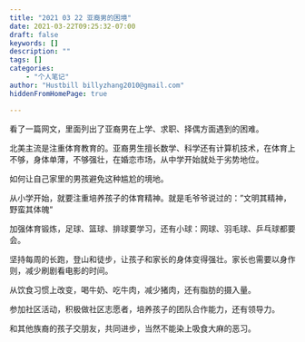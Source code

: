 ```yaml
---
title: "2021 03 22 亚裔男的困境"
date: 2021-03-22T09:25:32-07:00
draft: false
keywords: []
description: ""
tags: []
categories: 
    - "个人笔记"
author: "Hustbill billyzhang2010@gmail.com"
hiddenFromHomePage: true

---
```


看了一篇网文，里面列出了亚裔男在上学、求职、择偶方面遇到的困难。

北美主流是注重体育教育的。亚裔男生擅长数学、科学还有计算机技术，在体育上不够，身体单薄，不够强壮，在婚恋市场，从中学开始就处于劣势地位。

如何让自己家里的男孩避免这种尴尬的境地。

从小学开始，就要注重培养孩子的体育精神。就是毛爷爷说过的：”文明其精神，野蛮其体魄“

加强体育锻炼，足球、篮球、排球要学习，还有小球：网球、羽毛球、乒乓球都要会。

坚持每周的长跑，登山和徒步，让孩子和家长的身体变得强壮。家长也需要以身作则，减少刷剧看电影的时间。

从饮食习惯上改变，喝牛奶、吃牛肉，减少猪肉，还有脂肪的摄入量。

参加社区活动，积极做社区志愿者，培养孩子的团队合作能力，还有领导力。

和其他族裔的孩子交朋友，共同进步，当然不能染上吸食大麻的恶习。

